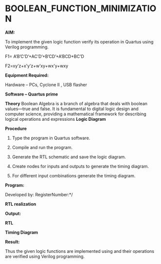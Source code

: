 # BOOLEAN_FUNCTION_MINIMIZATION

**AIM:**

To implement the given logic function verify its operation in Quartus using Verilog programming.

F1= A’B’C’D’+AC’D’+B’CD’+A’BCD+BC’D 

F2=xy’z+x’y’z+w’xy+wx’y+wxy

**Equipment Required:**

Hardware – PCs, Cyclone II , USB flasher

**Software – Quartus prime**

**Theory**
Boolean Algebra is a branch of algebra that deals with boolean values—true and false. It is fundamental to digital logic design and computer science, providing a mathematical framework for describing logical operations and expressions
**Logic Diagram**

**Procedure**

1.	Type the program in Quartus software.

2.	Compile and run the program.

3.	Generate the RTL schematic and save the logic diagram.

4.	Create nodes for inputs and outputs to generate the timing diagram.

5.	For different input combinations generate the timing diagram.


**Program:**

 

Developed by: RegisterNumber:*/


**RTL realization**

**Output:**

**RTL**

**Timing Diagram**

**Result:**

Thus the given logic functions are implemented using and their operations are verified using Verilog programming.

